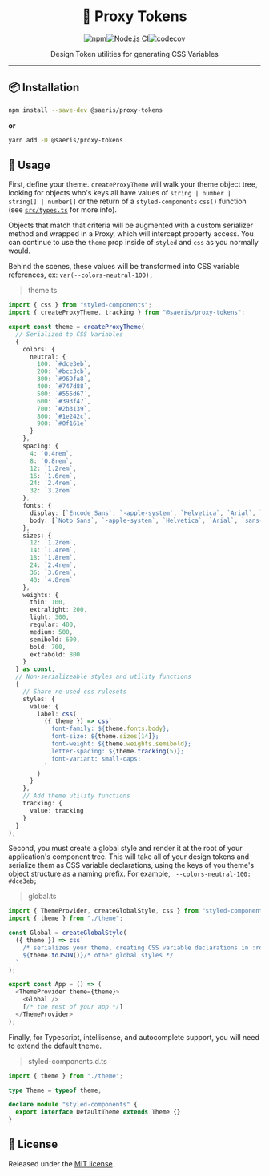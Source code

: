 <h1 align="center" style="display: block; text-align: center;">🎊 Proxy Tokens</h1>
<p align="center"><a href="https://www.npmjs.org/package/@saeris/proxy-tokens"><img src="https://img.shields.io/npm/v/@saeris/proxy-tokens.svg?style=flat" alt="npm"></a><a href="https://github.com/Saeris/proxy-tokens/actions/workflows/test.yml"><img src="https://github.com/Saeris/proxy-tokens/actions/workflows/test.yml/badge.svg" alt="Node.js CI"></a><a href="https://codecov.io/gh/Saeris/proxy-tokens"><img src="https://codecov.io/gh/Saeris/proxy-tokens/branch/master/graph/badge.svg" alt="codecov"/></a></p>
<p align="center">Design Token utilities for generating CSS Variables</p>

---

## 📦 Installation

```bash
npm install --save-dev @saeris/proxy-tokens
```

**or**

```bash
yarn add -D @saeris/proxy-tokens
```

## 🔧 Usage

First, define your theme. `createProxyTheme` will walk your theme object tree, looking for objects who's keys all have values of `string | number | string[] | number[]` or the return of a `styled-components` `css()` function (see [`src/types.ts`](/src/types.ts) for more info).

Objects that match that criteria will be augmented with a custom serializer method and wrapped in a Proxy, which will intercept property access. You can continue to use the `theme` prop inside of `styled` and `css` as you normally would.

Behind the scenes, these values will be transformed into CSS variable references, ex: `var(--colors-neutral-100);`

> theme.ts

```typescript
import { css } from "styled-components";
import { createProxyTheme, tracking } from "@saeris/proxy-tokens";

export const theme = createProxyTheme(
  // Serialized to CSS Variables
  {
    colors: {
      neutral: {
        100: `#dce3eb`,
        200: `#bcc3cb`,
        300: `#969fa8`,
        400: `#747d88`,
        500: `#555d67`,
        600: `#393f47`,
        700: `#2b3139`,
        800: `#1e242c`,
        900: `#0f161e`
      }
    },
    spacing: {
      4: `0.4rem`,
      8: `0.8rem`,
      12: `1.2rem`,
      16: `1.6rem`,
      24: `2.4rem`,
      32: `3.2rem`
    },
    fonts: {
      display: [`Encode Sans`, `-apple-system`, `Helvetica`, `Arial`, `sans-serif`],
      body: [`Noto Sans`, `-apple-system`, `Helvetica`, `Arial`, `sans-serif`]
    },
    sizes: {
      12: `1.2rem`,
      14: `1.4rem`,
      18: `1.8rem`,
      24: `2.4rem`,
      36: `3.6rem`,
      48: `4.8rem`
    },
    weights: {
      thin: 100,
      extralight: 200,
      light: 300,
      regular: 400,
      medium: 500,
      semibold: 600,
      bold: 700,
      extrabold: 800
    }
  } as const,
  // Non-serializeable styles and utility functions
  {
    // Share re-used css rulesets
    styles: {
      value: {
        label: css(
          ({ theme }) => css`
            font-family: ${theme.fonts.body};
            font-size: ${theme.sizes[14]};
            font-weight: ${theme.weights.semibold};
            letter-spacing: ${theme.tracking(5)};
            font-variant: small-caps;
          `
        )
      }
    },
    // Add theme utility functions
    tracking: {
      value: tracking
    }
  }
);
```

Second, you must create a global style and render it at the root of your application's component tree. This will take all of your design tokens and serialize them as CSS variable declarations, using the keys of you theme's object structure as a naming prefix. For example, ` --colors-neutral-100: #dce3eb;`

> global.ts

```typescript
import { ThemeProvider, createGlobalStyle, css } from "styled-components";
import { theme } from "./theme";

const Global = createGlobalStyle(
  ({ theme }) => css`
    /* serializes your theme, creating CSS variable declarations in :root {} */
    ${theme.toJSON()}/* other global styles */
  `
);

export const App = () => (
  <ThemeProvider theme={theme}>
    <Global />
    [/* the rest of your app */]
  </ThemeProvider>
);
```

Finally, for Typescript, intellisense, and autocomplete support, you will need to extend the default theme.

> styled-components.d.ts

```typescript
import { theme } from "./theme";

type Theme = typeof theme;

declare module "styled-components" {
  export interface DefaultTheme extends Theme {}
}
```

## 🥂 License

Released under the [MIT license](/LICENSE).
